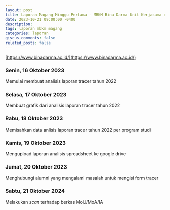 ```yaml
---
layout: post
title: Laporan Magang Minggu Pertama - MBKM Bina Darma Unit Kerjasama dan Alumni
date: 2023-10-21 09:00:00 -0400
description: 
tags: laporan mbkm magang
categories: laporan
giscus_comments: false
related_posts: false
---
```

[https://www.binadarma.ac.id/](https://www.binadarma.ac.id/)
### Senin, 16 Oktober 2023
Memulai membuat analisis laporan tracer tahun 2022

### Selasa, 17 Oktober 2023
Membuat grafik dari analisis laporan tracer tahun 2022

### Rabu, 18 Oktober 2023
Memisahkan data anlisis laporan tracer tahun 2022 per program studi 

### Kamis, 19 Oktober 2023
Mengupload laporan analisis spreadsheet ke google drive

### Jumat, 20 Oktober 2023
Menghubungi alumni yang mengalami masalah untuk mengisi form tracer

### Sabtu, 21 Oktober 2024
Melakukan _scan_ terhadap berkas MoU/MoA/IA
